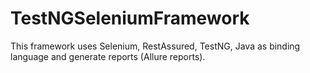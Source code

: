 # TestNGSeleniumFramework
This framework uses Selenium, RestAssured, TestNG, Java as binding language and generate reports (Allure reports).
